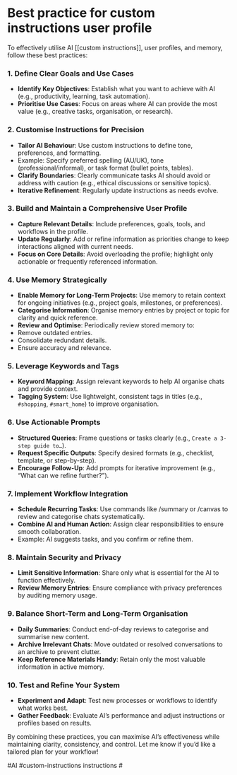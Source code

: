 
# Best practice for custom instructions user profile 

To effectively utilise AI [[custom instructions]], user profiles, and memory, follow these best practices:

### 1. Define Clear Goals and Use Cases
* **Identify Key Objectives**: Establish what you want to achieve with AI (e.g., productivity, learning, task automation).
* **Prioritise Use Cases**: Focus on areas where AI can provide the most value (e.g., creative tasks, organisation, or research).

### 2. Customise Instructions for Precision
* **Tailor AI Behaviour**: Use custom instructions to define tone, preferences, and formatting.
* Example: Specify preferred spelling (AU/UK), tone (professional/informal), or task format (bullet points, tables).
* **Clarify Boundaries**: Clearly communicate tasks AI should avoid or address with caution (e.g., ethical discussions or sensitive topics).
* **Iterative Refinement**: Regularly update instructions as needs evolve.

### 3. Build and Maintain a Comprehensive User Profile
* **Capture Relevant Details**: Include preferences, goals, tools, and workflows in the profile.
* **Update Regularly**: Add or refine information as priorities change to keep interactions aligned with current needs.
* **Focus on Core Details**: Avoid overloading the profile; highlight only actionable or frequently referenced information.

### 4. Use Memory Strategically
* **Enable Memory for Long-Term Projects**: Use memory to retain context for ongoing initiatives (e.g., project goals, milestones, or preferences).
* **Categorise Information**: Organise memory entries by project or topic for clarity and quick reference.
* **Review and Optimise**: Periodically review stored memory to:
* Remove outdated entries.
* Consolidate redundant details.
* Ensure accuracy and relevance.

### 5. Leverage Keywords and Tags
* **Keyword Mapping**: Assign relevant keywords to help AI organise chats and provide context.
* **Tagging System**: Use lightweight, consistent tags in titles (e.g., `#shopping`,  `#smart_home`) to improve organisation.

### 6. Use Actionable Prompts
* **Structured Queries**: Frame questions or tasks clearly (e.g., `Create a 3-step guide to…`).
* **Request Specific Outputs**: Specify desired formats (e.g., checklist, template, or step-by-step).
* **Encourage Follow-Up**: Add prompts for iterative improvement (e.g., “What can we refine further?”).

### 7. Implement Workflow Integration
* **Schedule Recurring Tasks**: Use commands like /summary or /canvas to review and categorise chats systematically.
* **Combine AI and Human Action**: Assign clear responsibilities to ensure smooth collaboration.
* Example: AI suggests tasks, and you confirm or refine them.

### 8. Maintain Security and Privacy
* **Limit Sensitive Information**: Share only what is essential for the AI to function effectively.
* **Review Memory Entries**: Ensure compliance with privacy preferences by auditing memory usage.

### 9. Balance Short-Term and Long-Term Organisation
* **Daily Summaries**: Conduct end-of-day reviews to categorise and summarise new content.
* **Archive Irrelevant Chats**: Move outdated or resolved conversations to an archive to prevent clutter.
* **Keep Reference Materials Handy**: Retain only the most valuable information in active memory.

### 10. Test and Refine Your System
* **Experiment and Adapt**: Test new processes or workflows to identify what works best.
* **Gather Feedback**: Evaluate AI’s performance and adjust instructions or profiles based on results.

By combining these practices, you can maximise AI’s effectiveness while maintaining clarity, consistency, and control. Let me know if you’d like a tailored plan for your workflow!

#AI #custom-instructions instructions #